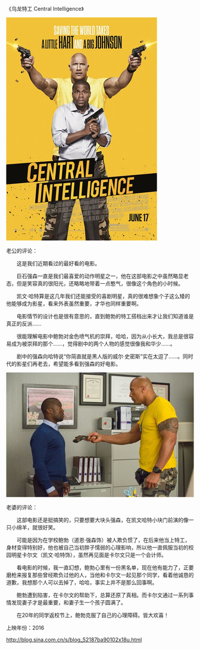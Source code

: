 《乌龙特工 Central Intelligence》

			
![](./img/001vda4xzy79o89CFhEca&690.jpg)


老公的评论：

　　这是我们近期看过的最好看的电影。


　　巨石强森一直是我们最喜爱的动作明星之一，他在这部电影之中虽然略显老态，但是笑容真的很阳光，还略略地带着一点憨气，很像这个角色的小时候。


　　凯文·哈特算是这几年我们还能接受的喜剧明星，真的很难想象个子这么矮的他能够成为影星，看来外表虽然重要，才华也同样重要啊。

　　电影情节的设计也是很有意思的，直到鲍勃的特工搭档出来才让我们知道谁是真正的反派……


　　很能理解电影中鲍勃对金色喷气机的崇拜，哈哈，因为从小长大，我总是很容易成为被崇拜的那个……，觉得剧中的两个人物的感觉很像我和华少……。


　　剧中的强森向哈特说“你简直就是黑人版的威尔·史密斯”实在太逗了……。同时代的影星们再老去，希望能多看到强森的好电影。

![](./img/001vda4xzy79o8ixHR923&690.jpg)


老婆的评论：

　　这部电影还是挺搞笑的，只要想要大块头强森，在凯文哈特小块门前演的像一只小绵羊，就很好笑。


　　可能是因为在学校鲍勃（道恩·强森饰）被人欺负惯了，在后来他当上特工，身材变得特别好，他也被自己当初胖子懦弱的心理影响，所以他一直佩服当初的校园明星卡尔文（凯文·哈特饰），虽然再见面是卡尔文只是一个会计师。


　　看电影的时候，我一直幻想，鲍勃心里有一份黑名单，现在他有能力了，正要磨枪来报复那些曾经欺负过他的人，当他和卡尔文一起见那个同学，看着他诚恳的道歉，我想那个人可以去掉了，哈哈，事实上并不是那么回事啊。


　　鲍勃遭到陷害，在卡尔文的帮助下，总算还原了真相。而卡尔文通过一系列事情发现妻子才是最重要，和妻子生一个孩子圆满了。

　　在20年的同学返校节上，鲍勃克服了自己的心理障碍。皆大欢喜！

上映年份：2016							
		
http://blog.sina.com.cn/s/blog_52187ba90102x18u.html
